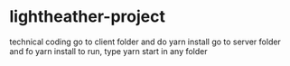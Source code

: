 # lightheather-project
technical coding
go to client folder and do yarn install
go to server folder and fo yarn install
to run, type yarn start in any folder
